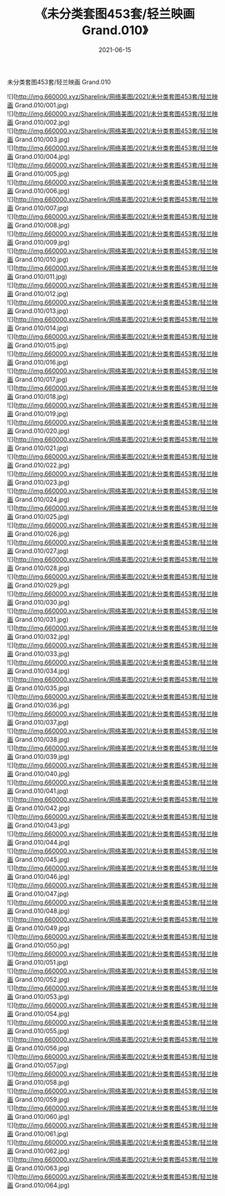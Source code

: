 ﻿---
layout: post
title:  《未分类套图453套/轻兰映画 Grand.010》
date:   2021-06-15
img: http://img.660000.xyz/Sharelink/网络美图/2021/未分类套图453套/轻兰映画 Grand.010/000.jpg
categories: [美女, 清纯, 唯美]
---

未分类套图453套/轻兰映画 Grand.010

 ![](http://img.660000.xyz/Sharelink/网络美图/2021/未分类套图453套/轻兰映画 Grand.010/001.jpg) <br>![](http://img.660000.xyz/Sharelink/网络美图/2021/未分类套图453套/轻兰映画 Grand.010/002.jpg) <br>![](http://img.660000.xyz/Sharelink/网络美图/2021/未分类套图453套/轻兰映画 Grand.010/003.jpg) <br>![](http://img.660000.xyz/Sharelink/网络美图/2021/未分类套图453套/轻兰映画 Grand.010/004.jpg) <br>![](http://img.660000.xyz/Sharelink/网络美图/2021/未分类套图453套/轻兰映画 Grand.010/005.jpg) <br>![](http://img.660000.xyz/Sharelink/网络美图/2021/未分类套图453套/轻兰映画 Grand.010/006.jpg) <br>![](http://img.660000.xyz/Sharelink/网络美图/2021/未分类套图453套/轻兰映画 Grand.010/007.jpg) <br>![](http://img.660000.xyz/Sharelink/网络美图/2021/未分类套图453套/轻兰映画 Grand.010/008.jpg) <br>![](http://img.660000.xyz/Sharelink/网络美图/2021/未分类套图453套/轻兰映画 Grand.010/009.jpg) <br>![](http://img.660000.xyz/Sharelink/网络美图/2021/未分类套图453套/轻兰映画 Grand.010/010.jpg) <br>![](http://img.660000.xyz/Sharelink/网络美图/2021/未分类套图453套/轻兰映画 Grand.010/011.jpg) <br>![](http://img.660000.xyz/Sharelink/网络美图/2021/未分类套图453套/轻兰映画 Grand.010/012.jpg) <br>![](http://img.660000.xyz/Sharelink/网络美图/2021/未分类套图453套/轻兰映画 Grand.010/013.jpg) <br>![](http://img.660000.xyz/Sharelink/网络美图/2021/未分类套图453套/轻兰映画 Grand.010/014.jpg) <br>![](http://img.660000.xyz/Sharelink/网络美图/2021/未分类套图453套/轻兰映画 Grand.010/015.jpg) <br>![](http://img.660000.xyz/Sharelink/网络美图/2021/未分类套图453套/轻兰映画 Grand.010/016.jpg) <br>![](http://img.660000.xyz/Sharelink/网络美图/2021/未分类套图453套/轻兰映画 Grand.010/017.jpg) <br>![](http://img.660000.xyz/Sharelink/网络美图/2021/未分类套图453套/轻兰映画 Grand.010/018.jpg) <br>![](http://img.660000.xyz/Sharelink/网络美图/2021/未分类套图453套/轻兰映画 Grand.010/019.jpg) <br>![](http://img.660000.xyz/Sharelink/网络美图/2021/未分类套图453套/轻兰映画 Grand.010/020.jpg) <br>![](http://img.660000.xyz/Sharelink/网络美图/2021/未分类套图453套/轻兰映画 Grand.010/021.jpg) <br>![](http://img.660000.xyz/Sharelink/网络美图/2021/未分类套图453套/轻兰映画 Grand.010/022.jpg) <br>![](http://img.660000.xyz/Sharelink/网络美图/2021/未分类套图453套/轻兰映画 Grand.010/023.jpg) <br>![](http://img.660000.xyz/Sharelink/网络美图/2021/未分类套图453套/轻兰映画 Grand.010/024.jpg) <br>![](http://img.660000.xyz/Sharelink/网络美图/2021/未分类套图453套/轻兰映画 Grand.010/025.jpg) <br>![](http://img.660000.xyz/Sharelink/网络美图/2021/未分类套图453套/轻兰映画 Grand.010/026.jpg) <br>![](http://img.660000.xyz/Sharelink/网络美图/2021/未分类套图453套/轻兰映画 Grand.010/027.jpg) <br>![](http://img.660000.xyz/Sharelink/网络美图/2021/未分类套图453套/轻兰映画 Grand.010/028.jpg) <br>![](http://img.660000.xyz/Sharelink/网络美图/2021/未分类套图453套/轻兰映画 Grand.010/029.jpg) <br>![](http://img.660000.xyz/Sharelink/网络美图/2021/未分类套图453套/轻兰映画 Grand.010/030.jpg) <br>![](http://img.660000.xyz/Sharelink/网络美图/2021/未分类套图453套/轻兰映画 Grand.010/031.jpg) <br>![](http://img.660000.xyz/Sharelink/网络美图/2021/未分类套图453套/轻兰映画 Grand.010/032.jpg) <br>![](http://img.660000.xyz/Sharelink/网络美图/2021/未分类套图453套/轻兰映画 Grand.010/033.jpg) <br>![](http://img.660000.xyz/Sharelink/网络美图/2021/未分类套图453套/轻兰映画 Grand.010/034.jpg) <br>![](http://img.660000.xyz/Sharelink/网络美图/2021/未分类套图453套/轻兰映画 Grand.010/035.jpg) <br>![](http://img.660000.xyz/Sharelink/网络美图/2021/未分类套图453套/轻兰映画 Grand.010/036.jpg) <br>![](http://img.660000.xyz/Sharelink/网络美图/2021/未分类套图453套/轻兰映画 Grand.010/037.jpg) <br>![](http://img.660000.xyz/Sharelink/网络美图/2021/未分类套图453套/轻兰映画 Grand.010/038.jpg) <br>![](http://img.660000.xyz/Sharelink/网络美图/2021/未分类套图453套/轻兰映画 Grand.010/039.jpg) <br>![](http://img.660000.xyz/Sharelink/网络美图/2021/未分类套图453套/轻兰映画 Grand.010/040.jpg) <br>![](http://img.660000.xyz/Sharelink/网络美图/2021/未分类套图453套/轻兰映画 Grand.010/041.jpg) <br>![](http://img.660000.xyz/Sharelink/网络美图/2021/未分类套图453套/轻兰映画 Grand.010/042.jpg) <br>![](http://img.660000.xyz/Sharelink/网络美图/2021/未分类套图453套/轻兰映画 Grand.010/043.jpg) <br>![](http://img.660000.xyz/Sharelink/网络美图/2021/未分类套图453套/轻兰映画 Grand.010/044.jpg) <br>![](http://img.660000.xyz/Sharelink/网络美图/2021/未分类套图453套/轻兰映画 Grand.010/045.jpg) <br>![](http://img.660000.xyz/Sharelink/网络美图/2021/未分类套图453套/轻兰映画 Grand.010/046.jpg) <br>![](http://img.660000.xyz/Sharelink/网络美图/2021/未分类套图453套/轻兰映画 Grand.010/047.jpg) <br>![](http://img.660000.xyz/Sharelink/网络美图/2021/未分类套图453套/轻兰映画 Grand.010/048.jpg) <br>![](http://img.660000.xyz/Sharelink/网络美图/2021/未分类套图453套/轻兰映画 Grand.010/049.jpg) <br>![](http://img.660000.xyz/Sharelink/网络美图/2021/未分类套图453套/轻兰映画 Grand.010/050.jpg) <br>![](http://img.660000.xyz/Sharelink/网络美图/2021/未分类套图453套/轻兰映画 Grand.010/051.jpg) <br>![](http://img.660000.xyz/Sharelink/网络美图/2021/未分类套图453套/轻兰映画 Grand.010/052.jpg) <br>![](http://img.660000.xyz/Sharelink/网络美图/2021/未分类套图453套/轻兰映画 Grand.010/053.jpg) <br>![](http://img.660000.xyz/Sharelink/网络美图/2021/未分类套图453套/轻兰映画 Grand.010/054.jpg) <br>![](http://img.660000.xyz/Sharelink/网络美图/2021/未分类套图453套/轻兰映画 Grand.010/055.jpg) <br>![](http://img.660000.xyz/Sharelink/网络美图/2021/未分类套图453套/轻兰映画 Grand.010/056.jpg) <br>![](http://img.660000.xyz/Sharelink/网络美图/2021/未分类套图453套/轻兰映画 Grand.010/057.jpg) <br>![](http://img.660000.xyz/Sharelink/网络美图/2021/未分类套图453套/轻兰映画 Grand.010/058.jpg) <br>![](http://img.660000.xyz/Sharelink/网络美图/2021/未分类套图453套/轻兰映画 Grand.010/059.jpg) <br>![](http://img.660000.xyz/Sharelink/网络美图/2021/未分类套图453套/轻兰映画 Grand.010/060.jpg) <br>![](http://img.660000.xyz/Sharelink/网络美图/2021/未分类套图453套/轻兰映画 Grand.010/061.jpg) <br>![](http://img.660000.xyz/Sharelink/网络美图/2021/未分类套图453套/轻兰映画 Grand.010/062.jpg) <br>![](http://img.660000.xyz/Sharelink/网络美图/2021/未分类套图453套/轻兰映画 Grand.010/063.jpg) <br>![](http://img.660000.xyz/Sharelink/网络美图/2021/未分类套图453套/轻兰映画 Grand.010/064.jpg) <br>